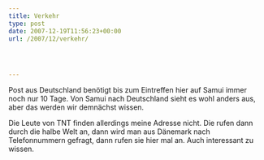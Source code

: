 ```yaml
---
title: Verkehr
type: post
date: 2007-12-19T11:56:23+00:00
url: /2007/12/verkehr/




---
```

Post aus Deutschland benötigt bis zum Eintreffen hier auf Samui immer noch nur 10 Tage. Von Samui nach Deutschland sieht es wohl anders aus, aber das werden wir demnächst wissen.

Die Leute von <span class="caps">TNT</span> finden allerdings meine Adresse nicht. Die rufen dann durch die halbe Welt an, dann wird man aus Dänemark nach Telefonnummern gefragt, dann rufen sie hier mal an. Auch interessant zu wissen.
